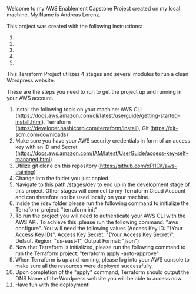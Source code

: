 Welcome to my AWS Enablement Capstone Project created on my local machine. My Name is Andreas Lorenz.

This project was created with the following instructions:

1. 
2. 
3. 
4. 
5. 

This Terraform Project utilizes 4 stages and several modules to run a clean Wordpress website. 

These are the steps you need to run to get the project up and running in your AWS account.

1. Install the following tools on your machine: AWS CLI (https://docs.aws.amazon.com/cli/latest/userguide/getting-started-install.html), Terraform (https://developer.hashicorp.com/terraform/install), Git (https://git-scm.com/downloads)
2. Make sure you have your AWS security credentials in form of an access key with an ID and Secret (https://docs.aws.amazon.com/IAM/latest/UserGuide/access-key-self-managed.html)
2. Utilize git clone on this repository (https://github.com/xPl1Cit/aws-training)
3. Change into the folder you just copied.
4. Navigate to this path /stages/dev to end up in the development stage of this project. Other stages will connect to my Terraform Cloud Account and can therefore not be used locally on your machine.
5. Inside the /dev folder please run the following command to initialize the Terraform project: "terraform init"
6. To run the project you will need to authenticate your AWS CLI with the AWS API. To achieve this, please run the following command: "aws configure". You will need the following values (Access Key ID: "{Your Access Key ID}", Access Key Secret: "{Your Access Key Secret}", Default Region: "us-east-1", Output Format: "json")
7. Now that Terraform is initialized, please run the following command to run the Terraform project: "terraform apply -auto-approve"
8. When Terraform is up and running, please log into your AWS console to make sure all the resources were deployed successfully.
9. Upon completion of the "apply" command, Terraform should output the DNS Name of the Wordpress website you will be able to access now.
10. Have fun with the deployment!